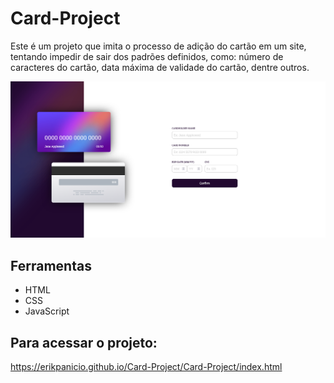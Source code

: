 # Card-Project

Este é um projeto que imita o processo de adição do cartão em um site, tentando impedir de sair dos padrões definidos, como: número de caracteres do cartão, data máxima de validade do cartão, dentre outros.

<a href="https://erikpanicio.github.io/Card-Project/Card-Project/index.html"><img src="Card-Project/images/Card-project.png"></a>

## Ferramentas

- HTML
- CSS
- JavaScript

## Para acessar o projeto:
https://erikpanicio.github.io/Card-Project/Card-Project/index.html
